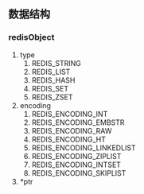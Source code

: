 ## 数据结构

### redisObject

1. type
   1. REDIS_STRING
   2. REDIS_LIST
   3. REDIS_HASH
   4. REDIS_SET
   5. REDIS_ZSET
2. encoding
   1. REDIS_ENCODING_INT
   2. REDIS_ENCODING_EMBSTR
   3. REDIS_ENCODING_RAW
   4. REDIS_ENCODING_HT
   5. REDIS_ENCODING_LINKEDLIST
   6. REDIS_ENCODING_ZIPLIST
   7. REDIS_ENCODING_INTSET
   8. REDIS_ENCODING_SKIPLIST
3. *ptr
   
   
   
   
